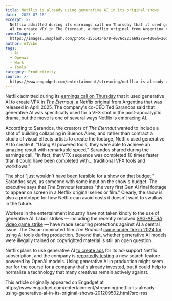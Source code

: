 ```yaml
---
title: Netflix is already using generative AI in its original shows
date: '2025-07-18'
excerpt: >-
  Netflix admitted during its earnings call on Thursday that it used generative
  AI to create VFX in The Eternaut, a Netflix original from Argentina that...
coverImage: >-
  https://images.unsplash.com/photo-1551434678-e076c223a692?w=400&h=200&fit=crop&auto=format
author: AIVibe
tags:
  - Ai
  - Openai
  - Work
  - Tools
category: Productivity
source: >-
  https://www.engadget.com/entertainment/streaming/netflix-is-already-using-generative-ai-in-its-original-shows-201209502.html?src=rss
---
```

<p>Netflix admitted during its <a data-i13n="elm:context_link;elmt:doNotAffiliate;cpos:1;pos:1" class="no-affiliate-link" href="https://s22.q4cdn.com/959853165/files/doc_financials/2025/q2/Netflix-Inc-_Earnings-Call_Transcript.pdf">earnings call on Thursday</a> that it used generative AI to create VFX in <a data-i13n="elm:context_link;elmt:doNotAffiliate;cpos:2;pos:1" class="no-affiliate-link" href="https://www.netflix.com/title/80216888"><em>The Eternaut</em></a>, a Netflix original from Argentina that was released in April 2025. The company's co-CEO Ted Sarandos said that generative AI was specifically used for a VFX shot in the post-apocalyptic drama, but the move is one of several ways Netflix is embracing AI.</p>
<p>According to Sarandos, the creators of <em>The Eternaut</em> wanted to include a shot of building collapsing in Buenos Aires, and rather than contract a studio of visual effects artists to create the footage, Netflix used generative AI to create it. "Using AI powered tools, they were able to achieve an amazing result with remarkable speed," Sarandos shared during the earnings call. "In fact, that VFX sequence was completed 10 times faster than it could have been completed with... traditional VFX tools and workflows."</p>
<span id="end-legacy-contents"></span><p>The shot "just wouldn't have been feasible for a show on that budget," Sarandos says, as someone with some input on the show's budget. The executive says that <em>The Eternaut </em>features "the very first Gen AI final footage to appear on screen in a Netflix original series or film." Clearly, the show is also a prototype for how Netflix can avoid costs it doesn't want to swallow in the future.</p>
<p>Workers in the entertainment industry have not taken kindly to the use of generative AI. Labor strikes — including the recently resolved <a data-i13n="elm:context_link;elmt:doNotAffiliate;cpos:3;pos:1" class="no-affiliate-link" href="https://www.engadget.com/gaming/sag-aftra-has-suspended-its-gaming-industry-strike-over-ai-protections-204240996.html">SAG-AFTRA video game strike</a> — have made securing protections against AI a central issue. The Oscar-nominated film <em>The Brutalist</em> <a data-i13n="elm:context_link;elmt:doNotAffiliate;cpos:4;pos:1" class="no-affiliate-link" href="https://www.engadget.com/ai/oscar-hopeful-the-brutalist-used-ai-during-production-223016216.html">came under fire in 2024 for using AI tools</a> during production. Beyond that, whether generative AI models were illegally trained on copyrighted material is still an open question.</p>
<p>Netflix plans to use generative AI <a data-i13n="elm:context_link;elmt:doNotAffiliate;cpos:5;pos:1" class="no-affiliate-link" href="https://www.engadget.com/entertainment/streaming/netflix-has-figured-out-a-way-to-make-ads-even-worse-using-ai-180623064.html">to create ads</a> for its ad-support Netflix subscription, and the company is <a data-i13n="elm:context_link;elmt:doNotAffiliate;cpos:6;pos:1" class="no-affiliate-link" href="https://www.engadget.com/apps/netflix-is-reportedly-testing-a-search-function-powered-by-openai-190025983.html">reportedly testing</a> a new search feature powered by OpenAI models. Using generative AI in production might seem par for the course for a company that's already invested, but it could help to normalize a technology that many creatives remain actively against.</p>This article originally appeared on Engadget at https://www.engadget.com/entertainment/streaming/netflix-is-already-using-generative-ai-in-its-original-shows-201209502.html?src=rss

